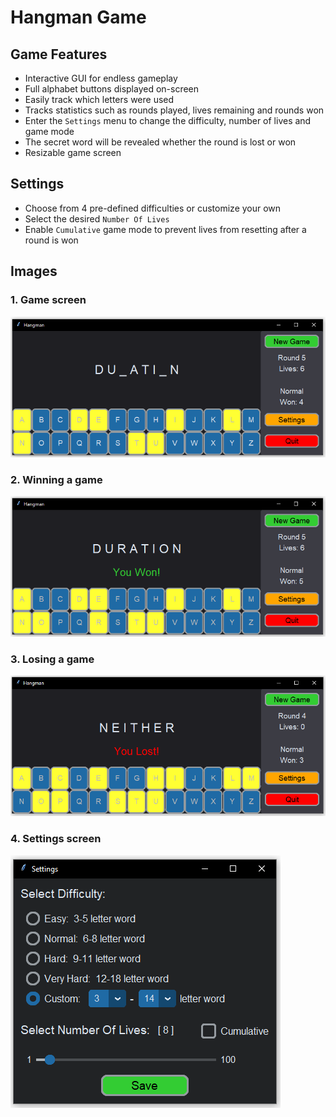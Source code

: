 # Hangman Game

## Game Features

- Interactive GUI for endless gameplay
- Full alphabet buttons displayed on-screen
- Easily track which letters were used
- Tracks statistics such as rounds played, lives remaining and rounds won
- Enter the `Settings` menu to change the difficulty, number of lives and game mode
- The secret word will be revealed whether the round is lost or won
- Resizable game screen

## Settings
- Choose from 4 pre-defined difficulties or customize your own
- Select the desired `Number Of Lives`
- Enable `Cumulative` game mode to prevent lives from resetting after a round is won

## Images
### 1. Game screen
![alt text](./images/hangman_0.PNG "Game screen")

### 2. Winning a game
![alt text](./images/hangman_1.PNG "Winning a game")


### 3. Losing a game
![alt text](./images/hangman_2.PNG "Losing a game")


### 4. Settings screen
![alt text](./images/hangman_3.PNG "Settings screen")